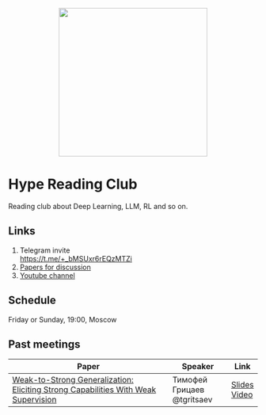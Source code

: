 <p align="center">
<img src="https://i.ibb.co/6RcHQN9/paper-club-logo.jpg" height="300" />
</p>

# Hype Reading Club
Reading club about Deep Learning, LLM, RL and so on.

## Links
1. Telegram invite <br> https://t.me/+_bMSUxr6rEQzMTZi
2. [Papers for discussion](https://docs.google.com/spreadsheets/d/1I7pde9HimxwW5-0te72CDccCd4TW5taV7FyCLFACdVY/edit?usp=sharing)
3. [Youtube channel](https://www.youtube.com/@hype_reading_club)

## Schedule
Friday or Sunday, 19:00, Moscow

## Past meetings
| Paper | Speaker | Link |
| --- | --- | --- |
| [Weak-to-Strong Generalization: Eliciting Strong Capabilities With Weak Supervision](https://arxiv.org/abs/2312.09390) | Тимофей Грицаев <br>@tgritsaev | [Slides](https://disk.yandex.ru/i/WznSbpPXWG0FfA) <br> [Video](https://www.youtube.com/watch?v=fYS7QGBfozg&ab_channel=HypeReadingClub) |
